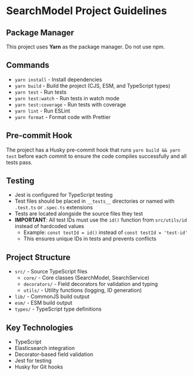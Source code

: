 # SearchModel Project Guidelines

## Package Manager
This project uses **Yarn** as the package manager. Do not use npm.

## Commands
- `yarn install` - Install dependencies
- `yarn build` - Build the project (CJS, ESM, and TypeScript types)
- `yarn test` - Run tests
- `yarn test:watch` - Run tests in watch mode
- `yarn test:coverage` - Run tests with coverage
- `yarn lint` - Run ESLint
- `yarn format` - Format code with Prettier

## Pre-commit Hook
The project has a Husky pre-commit hook that runs `yarn build && yarn test` before each commit to ensure the code compiles successfully and all tests pass.

## Testing
- Jest is configured for TypeScript testing
- Test files should be placed in `__tests__` directories or named with `.test.ts` or `.spec.ts` extensions
- Tests are located alongside the source files they test
- **IMPORTANT**: All test IDs must use the `id()` function from `src/utils/id` instead of hardcoded values
  - Example: `const testId = id()` instead of `const testId = 'test-id'`
  - This ensures unique IDs in tests and prevents conflicts

## Project Structure
- `src/` - Source TypeScript files
  - `core/` - Core classes (SearchModel, SearchService)
  - `decorators/` - Field decorators for validation and typing
  - `utils/` - Utility functions (logging, ID generation)
- `lib/` - CommonJS build output
- `esm/` - ESM build output
- `types/` - TypeScript type definitions

## Key Technologies
- TypeScript
- Elasticsearch integration
- Decorator-based field validation
- Jest for testing
- Husky for Git hooks